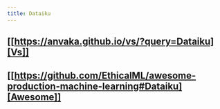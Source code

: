 ```yaml
---
title: Dataiku
---
```


## [[https://anvaka.github.io/vs/?query=Dataiku][Vs]]
## [[https://github.com/EthicalML/awesome-production-machine-learning#Dataiku][Awesome]]
##
